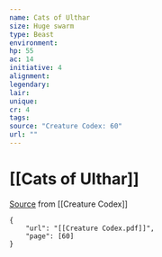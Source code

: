 ```yaml
---
name: Cats of Ulthar
size: Huge swarm
type: Beast
environment: 
hp: 55
ac: 14
initiative: 4
alignment: 
legendary: 
lair: 
unique: 
cr: 4
tags: 
source: "Creature Codex: 60"
url: ""
---
```

# [[Cats of Ulthar]]

[Source](zotero://open-pdf/library/items/NTNKJRHG?page=60) from [[Creature Codex]]

```pdf
{
	"url": "[[Creature Codex.pdf]]",
	"page": [60]
}
```


